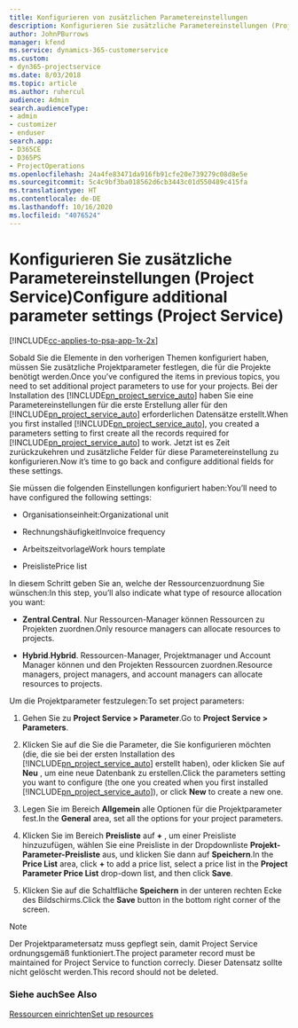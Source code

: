 ```yaml
---
title: Konfigurieren von zusätzlichen Parametereinstellungen
description: Konfigurieren Sie zusätzliche Parametereinstellungen (Project Service)
author: JohnPBurrows
manager: kfend
ms.service: dynamics-365-customerservice
ms.custom:
- dyn365-projectservice
ms.date: 8/03/2018
ms.topic: article
ms.author: ruhercul
audience: Admin
search.audienceType:
- admin
- customizer
- enduser
search.app:
- D365CE
- D365PS
- ProjectOperations
ms.openlocfilehash: 24a4fe83471da916fb91cfe20e739279c08d8e5e
ms.sourcegitcommit: 5c4c9bf3ba018562d6cb3443c01d550489c415fa
ms.translationtype: HT
ms.contentlocale: de-DE
ms.lasthandoff: 10/16/2020
ms.locfileid: "4076524"
---
```

# <a name="configure-additional-parameter-settings-project-service"></a><span data-ttu-id="a484c-103">Konfigurieren Sie zusätzliche Parametereinstellungen (Project Service)</span><span class="sxs-lookup"><span data-stu-id="a484c-103">Configure additional parameter settings (Project Service)</span></span>

[!INCLUDE[cc-applies-to-psa-app-1x-2x](../includes/cc-applies-to-psa-app-1x-2x.md)]

<span data-ttu-id="a484c-104">Sobald Sie die Elemente in den vorherigen Themen konfiguriert haben, müssen Sie zusätzliche Projektparameter festlegen, die für die Projekte benötigt werden.</span><span class="sxs-lookup"><span data-stu-id="a484c-104">Once you’ve configured the items in previous topics, you need to set additional project parameters to use for your projects.</span></span> <span data-ttu-id="a484c-105">Bei der Installation des [!INCLUDE[pn_project_service_auto](../includes/pn-project-service-auto.md)] haben Sie eine Parametereinstellungen für die erste Erstellung aller für den [!INCLUDE[pn_project_service_auto](../includes/pn-project-service-auto.md)] erforderlichen Datensätze erstellt.</span><span class="sxs-lookup"><span data-stu-id="a484c-105">When you first installed [!INCLUDE[pn_project_service_auto](../includes/pn-project-service-auto.md)], you created a parameters setting to first create all the records required for [!INCLUDE[pn_project_service_auto](../includes/pn-project-service-auto.md)] to work.</span></span> <span data-ttu-id="a484c-106">Jetzt ist es Zeit zurückzukehren und zusätzliche Felder für diese Parametereinstellung zu konfigurieren.</span><span class="sxs-lookup"><span data-stu-id="a484c-106">Now it’s time to go back and configure additional fields for these settings.</span></span>  
  
 <span data-ttu-id="a484c-107">Sie müssen die folgenden Einstellungen konfiguriert haben:</span><span class="sxs-lookup"><span data-stu-id="a484c-107">You’ll need to have configured the following settings:</span></span>  
  
-   <span data-ttu-id="a484c-108">Organisationseinheit:</span><span class="sxs-lookup"><span data-stu-id="a484c-108">Organizational unit</span></span>  
  
-   <span data-ttu-id="a484c-109">Rechnungshäufigkeit</span><span class="sxs-lookup"><span data-stu-id="a484c-109">Invoice frequency</span></span>  
  
-   <span data-ttu-id="a484c-110">Arbeitszeitvorlage</span><span class="sxs-lookup"><span data-stu-id="a484c-110">Work hours template</span></span>  
  
-   <span data-ttu-id="a484c-111">Preisliste</span><span class="sxs-lookup"><span data-stu-id="a484c-111">Price list</span></span>  
 
<span data-ttu-id="a484c-112">In diesem Schritt geben Sie an, welche der Ressourcenzuordnung Sie wünschen:</span><span class="sxs-lookup"><span data-stu-id="a484c-112">In this step, you’ll also indicate what type of resource allocation you want:</span></span>  
  
- <span data-ttu-id="a484c-113">**Zentral**.</span><span class="sxs-lookup"><span data-stu-id="a484c-113">**Central**.</span></span> <span data-ttu-id="a484c-114">Nur Ressourcen-Manager können Ressourcen zu Projekten zuordnen.</span><span class="sxs-lookup"><span data-stu-id="a484c-114">Only resource managers can allocate resources to projects.</span></span>  
  
- <span data-ttu-id="a484c-115">**Hybrid**.</span><span class="sxs-lookup"><span data-stu-id="a484c-115">**Hybrid**.</span></span> <span data-ttu-id="a484c-116">Ressourcen-Manager, Projektmanager und Account Manager können und den Projekten Ressourcen zuordnen.</span><span class="sxs-lookup"><span data-stu-id="a484c-116">Resource managers, project managers, and account managers can allocate resources to projects.</span></span>  
  
 
<span data-ttu-id="a484c-117">Um die Projektparameter festzulegen:</span><span class="sxs-lookup"><span data-stu-id="a484c-117">To set project parameters:</span></span>  
  
1. <span data-ttu-id="a484c-118">Gehen Sie zu **Project Service > Parameter**.</span><span class="sxs-lookup"><span data-stu-id="a484c-118">Go to **Project Service > Parameters**.</span></span>  
  
2. <span data-ttu-id="a484c-119">Klicken Sie auf die Sie die Parameter, die Sie konfigurieren möchten (die, die sie bei der ersten Installation des [!INCLUDE[pn_project_service_auto](../includes/pn-project-service-auto.md)] erstellt haben), oder klicken Sie auf **Neu** , um eine neue Datenbank zu erstellen.</span><span class="sxs-lookup"><span data-stu-id="a484c-119">Click the parameters setting you want to configure (the one you created when you first installed [!INCLUDE[pn_project_service_auto](../includes/pn-project-service-auto.md)]), or click **New** to create a new one.</span></span>  
  
3. <span data-ttu-id="a484c-120">Legen Sie im Bereich **Allgemein** alle Optionen für die Projektparameter fest.</span><span class="sxs-lookup"><span data-stu-id="a484c-120">In the **General** area, set all the options for your project parameters.</span></span>  
  
4. <span data-ttu-id="a484c-121">Klicken Sie im Bereich **Preisliste** auf **+** , um einer Preisliste hinzuzufügen, wählen Sie eine Preisliste in der Dropdownliste **Projekt-Parameter-Preisliste** aus, und klicken Sie dann auf **Speichern**.</span><span class="sxs-lookup"><span data-stu-id="a484c-121">In the **Price List** area, click **+** to add a price list, select a price list in the **Project Parameter Price List** drop-down list, and then click **Save**.</span></span>  
  
5. <span data-ttu-id="a484c-122">Klicken Sie auf die Schaltfläche **Speichern** in der unteren rechten Ecke des Bildschirms.</span><span class="sxs-lookup"><span data-stu-id="a484c-122">Click the **Save** button in the bottom right corner of the screen.</span></span>  

> [!NOTE]
> <span data-ttu-id="a484c-123">Der Projektparametersatz muss gepflegt sein, damit Project Service ordnungsgemäß funktioniert.</span><span class="sxs-lookup"><span data-stu-id="a484c-123">The project parameter record must be maintained for Project Service to function correcly.</span></span> <span data-ttu-id="a484c-124">Dieser Datensatz sollte nicht gelöscht werden.</span><span class="sxs-lookup"><span data-stu-id="a484c-124">This record should not be deleted.</span></span>

### <a name="see-also"></a><span data-ttu-id="a484c-125">Siehe auch</span><span class="sxs-lookup"><span data-stu-id="a484c-125">See Also</span></span>  
 [<span data-ttu-id="a484c-126">Ressourcen einrichten</span><span class="sxs-lookup"><span data-stu-id="a484c-126">Set up resources</span></span>](../psa/set-up-resources.md)
